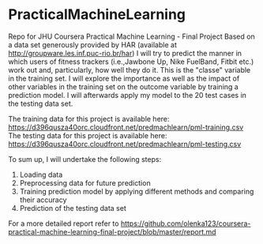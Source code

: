 # PracticalMachineLearning
Repo for JHU Coursera Practical Machine Learning - Final Project
Based on a data set generously provided by HAR (available at http://groupware.les.inf.puc-rio.br/har) I will try to predict the manner in which users of fitness trackers (i.e.,Jawbone Up, Nike FuelBand, Fitbit etc.) work out and, particularly, how well they do it. This is the "classe" variable in the training set. I will explore the importance as well as the impact of other variables in the training set on the outcome variable by training a prediction model. I will afterwards apply my model to the 20 test cases in the testing data set.

The training data for this project is available here: https://d396qusza40orc.cloudfront.net/predmachlearn/pml-training.csv
The testing data for this project is available here: https://d396qusza40orc.cloudfront.net/predmachlearn/pml-testing.csv

To sum up, I will undertake the following steps:
1. Loading data 
2. Preprocessing data for future prediction
3. Training prediction model by applying different methods and comparing their accuracy
4. Prediction of the testing data set

For a more detailed report refer to https://github.com/olenka123/coursera-practical-machine-learning-final-project/blob/master/report.md

